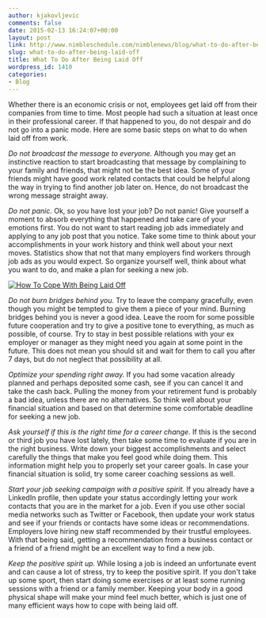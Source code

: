 ```yaml
---
author: kjakovljevic
comments: false
date: 2015-02-13 16:24:07+00:00
layout: post
link: http://www.nimbleschedule.com/nimblenews/blog/what-to-do-after-being-laid-off/
slug: what-to-do-after-being-laid-off
title: What To Do After Being Laid Off
wordpress_id: 1410
categories:
- Blog
---
```


Whether there is an economic crisis or not, employees get laid off from their companies from time to time. Most people had such a situation at least once in their professional career. If that happened to you, do not despair and do not go into a panic mode. Here are some basic steps on what to do when laid off from work.

_Do not broadcast the message to everyone._
Although you may get an instinctive reaction to start broadcasting that message by complaining to your family and friends, that might not be the best idea. Some of your friends might have good work related contacts that could be helpful along the way in trying to find another job later on. Hence, do not broadcast the wrong message straight away.

_Do not panic._
Ok, so you have lost your job? Do not panic! Give yourself a moment to absorb everything that happened and take care of your emotions first. You do not want to start reading job ads immediately and applying to any job post that you notice. Take some time to think about your accomplishments in your work history and think well about your next moves. Statistics show that not that many employers find workers through job ads as you would expect. So organize yourself well, think about what you want to do, and make a plan for seeking a new job.

[![How To Cope With Being Laid Off](http://www.nimbleschedule.com/wp-content/uploads/2015/02/bridge-thumb.jpg)](http://www.nimbleschedule.com/wp-content/uploads/2015/02/bridge.jpg)

_Do not burn bridges behind you._
Try to leave the company gracefully, even though you might be tempted to give them a piece of your mind. Burning bridges behind you is never a good idea. Leave the room for some possible future cooperation and try to give a positive tone to everything, as much as possible, of course. Try to stay in best possible relations with your ex employer or manager as they might need you again at some point in the future. This does not mean you should sit and wait for them to call you after 7 days, but do not neglect that possibility at all.

_Optimize your spending right away._
If you had some vacation already planned and perhaps deposited some cash, see if you can cancel it and take the cash back. Pulling the money from your retirement fund is probably a bad idea, unless there are no alternatives. So think well about your financial situation and based on that determine some comfortable deadline for seeking a new job.

_Ask yourself if this is the right time for a career change._
If this is the second or third job you have lost lately, then take some time to evaluate if you are in the right business. Write down your biggest accomplishments and select carefully the things that make you feel good while doing them. This information might help you to properly set your career goals. In case your financial situation is solid, try some career coaching sessions as well.

_Start your job seeking campaign with a positive spirit._
If you already have a LinkedIn profile, then update your status accordingly letting your work contacts that you are in the market for a job. Even if you use other social media networks such as Twitter or Facebook, then update your work status and see if your friends or contacts have some ideas or recommendations. Employers love hiring new staff recommended by their trustful employees. With that being said, getting a recommendation from a business contact or a friend of a friend might be an excellent way to find a new job.

_Keep the positive spirit up._
While losing a job is indeed an unfortunate event and can cause a lot of stress, try to keep the positive spirit. If you don't take up some sport, then start doing some exercises or at least some running sessions with a friend or a family member. Keeping your body in a good physical shape will make your mind feel much better, which is just one of many efficient ways how to cope with being laid off.


